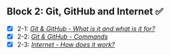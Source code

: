 ## Block 2: Git, GitHub and Internet :white_check_mark:
- [x] 2-1: [_Git & GitHub - What is it and what is it for?_](https://github.com/loureiro-lucas/trybe-exercicios/tree/main/fundamentos-do-desenvolvimento-web/bloco-02-git-github-e-internet/dia-01-git-e-github)
- [x] 2-2: [_Git & GitHub - Commands_](https://github.com/loureiro-lucas/trybe-exercicios/tree/main/fundamentos-do-desenvolvimento-web/bloco-02-git-github-e-internet/dia-02-git-e-github)
- [x] 2-3: [_Internet - How does it work?_](https://github.com/loureiro-lucas/trybe-exercicios/tree/main/fundamentos-do-desenvolvimento-web/bloco-02-git-github-e-internet/dia-03-internet)